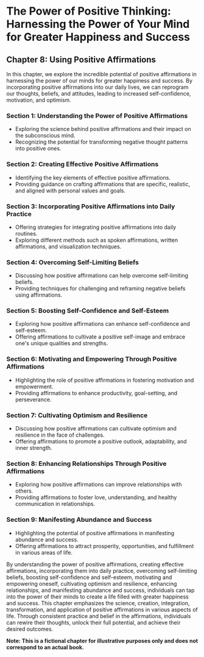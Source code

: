 The Power of Positive Thinking: Harnessing the Power of Your Mind for Greater Happiness and Success
===================================================================================================

Chapter 8: Using Positive Affirmations
--------------------------------------

In this chapter, we explore the incredible potential of positive affirmations in harnessing the power of our minds for greater happiness and success. By incorporating positive affirmations into our daily lives, we can reprogram our thoughts, beliefs, and attitudes, leading to increased self-confidence, motivation, and optimism.

### Section 1: Understanding the Power of Positive Affirmations

* Exploring the science behind positive affirmations and their impact on the subconscious mind.
* Recognizing the potential for transforming negative thought patterns into positive ones.

### Section 2: Creating Effective Positive Affirmations

* Identifying the key elements of effective positive affirmations.
* Providing guidance on crafting affirmations that are specific, realistic, and aligned with personal values and goals.

### Section 3: Incorporating Positive Affirmations into Daily Practice

* Offering strategies for integrating positive affirmations into daily routines.
* Exploring different methods such as spoken affirmations, written affirmations, and visualization techniques.

### Section 4: Overcoming Self-Limiting Beliefs

* Discussing how positive affirmations can help overcome self-limiting beliefs.
* Providing techniques for challenging and reframing negative beliefs using affirmations.

### Section 5: Boosting Self-Confidence and Self-Esteem

* Exploring how positive affirmations can enhance self-confidence and self-esteem.
* Offering affirmations to cultivate a positive self-image and embrace one's unique qualities and strengths.

### Section 6: Motivating and Empowering Through Positive Affirmations

* Highlighting the role of positive affirmations in fostering motivation and empowerment.
* Providing affirmations to enhance productivity, goal-setting, and perseverance.

### Section 7: Cultivating Optimism and Resilience

* Discussing how positive affirmations can cultivate optimism and resilience in the face of challenges.
* Offering affirmations to promote a positive outlook, adaptability, and inner strength.

### Section 8: Enhancing Relationships Through Positive Affirmations

* Exploring how positive affirmations can improve relationships with others.
* Providing affirmations to foster love, understanding, and healthy communication in relationships.

### Section 9: Manifesting Abundance and Success

* Highlighting the potential of positive affirmations in manifesting abundance and success.
* Offering affirmations to attract prosperity, opportunities, and fulfillment in various areas of life.

By understanding the power of positive affirmations, creating effective affirmations, incorporating them into daily practice, overcoming self-limiting beliefs, boosting self-confidence and self-esteem, motivating and empowering oneself, cultivating optimism and resilience, enhancing relationships, and manifesting abundance and success, individuals can tap into the power of their minds to create a life filled with greater happiness and success. This chapter emphasizes the science, creation, integration, transformation, and application of positive affirmations in various aspects of life. Through consistent practice and belief in the affirmations, individuals can rewire their thoughts, unlock their full potential, and achieve their desired outcomes.

**Note: This is a fictional chapter for illustrative purposes only and does not correspond to an actual book.**
